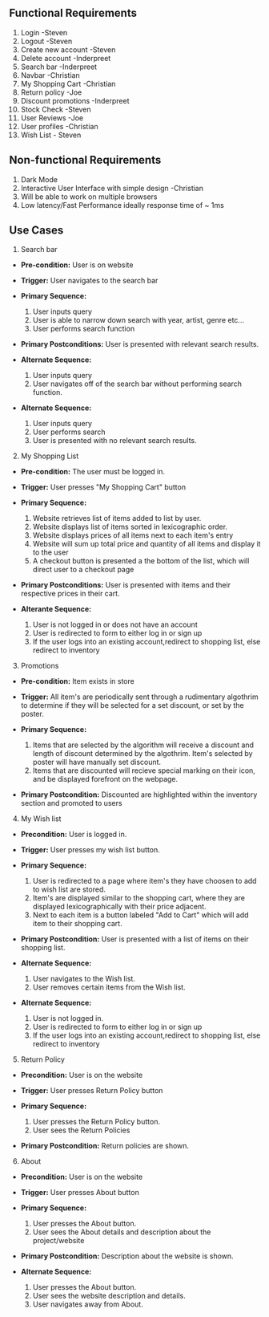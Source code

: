 ## Functional Requirements

1. Login -Steven
2. Logout -Steven
3. Create new account -Steven
4. Delete account -Inderpreet
5. Search bar -Inderpreet
6. Navbar -Christian
7. My Shopping Cart -Christian
8. Return policy -Joe
9. Discount promotions -Inderpreet
10. Stock Check -Steven
11. User Reviews -Joe
12. User profiles -Christian
13. Wish List - Steven

## Non-functional Requirements

1. Dark Mode
2. Interactive User Interface with simple design -Christian
3. Will be able to work on multiple browsers
4. Low latency/Fast Performance ideally response time of ~ 1ms

## Use Cases

1. Search bar
- **Pre-condition:** User is on website

- **Trigger:** User navigates to the search bar

- **Primary Sequence:**
  
  1. User inputs query
  2. User is able to narrow down search with year, artist, genre etc...
  3. User performs search function

- **Primary Postconditions:** User is presented with relevant search results.

- **Alternate Sequence:** 
  
  1. User inputs query
  2. User navigates off of the search bar without performing search function.

- **Alternate Sequence:** 
  
  1. User inputs query
  2. User performs search
  3. User is presented with no relevant search results.


2. My Shopping List
- **Pre-condition:** The user must be logged in.

- **Trigger:** User presses "My Shopping Cart" button

- **Primary Sequence:**
   1. Website retrieves list of items added to list by user.
   2. Website displays list of items sorted in lexicographic order.
   3. Website displays prices of all items next to each item's entry
   4. Website will sum up total price and quantity of all items and display it to the user
   5. A checkout button is presented a the bottom of the list, which will direct user to a checkout page
   
- **Primary Postconditions:**  User is presented with items and their respective prices in their cart.
 
- **Alterante Sequence:** 
   1. User is not logged in or does not have an account
   2. User is redirected to form to either log in or sign up
   3. If the user logs into an existing account,redirect to shopping list, else redirect to inventory
  
3. Promotions 
- **Pre-condition:** Item exists in store

- **Trigger:** All item's are periodically sent through a rudimentary algothrim to determine if they will be selected for a set discount, or set by the poster.

- **Primary Sequence:** 

	1. Items that are selected by the algorithm will receive a discount and length of discount determined by the algothrim. Item's
	selected by poster will have manually set discount.
	2. Items that are discounted will recieve special marking on their icon, and be displayed forefront on the webpage.
	

- **Primary Postcondition:** 
	Discounted are highlighted within the inventory section and promoted to users

4. My Wish list 

- **Precondition:** User is logged in.

- **Trigger:** User presses my wish list button.


- **Primary Sequence:**
	1. User is redirected to a page where item's they have choosen to add to wish list are stored.
	2. Item's are displayed similar to the shopping cart, where they are displayed lexicographically with their price adjacent.
	3. Next to each item is a button labeled "Add to Cart" which will add item to their shopping cart.

- **Primary Postcondition:** 
	User is presented with a list of items on their shopping list.

- **Alternate Sequence:** 
	1. User navigates to the Wish list. 
	2. User removes certain items from the Wish list.

- **Alternate Sequence:**
	1. User is not logged in.
   	2. User is redirected to form to either log in or sign up
   	3. If the user logs into an existing account,redirect to shopping list, else redirect to inventory

5. Return Policy

- **Precondition:** User is on the website

- **Trigger:** User presses Return Policy button

- **Primary Sequence:**
	1. User presses the Return Policy button.
	2. User sees the Return Policies

- **Primary Postcondition:** 
	Return policies are shown.


6. About
- **Precondition:** User is on the website

- **Trigger:** User presses About button

- **Primary Sequence:**
	1. User presses the About button.
	2. User sees the About details and description about the project/website

- **Primary Postcondition:** Description about the website is shown.

- **Alternate Sequence:**
	1. User presses the About button.
	2. User sees the website description and details.
	3. User navigates away from About.


